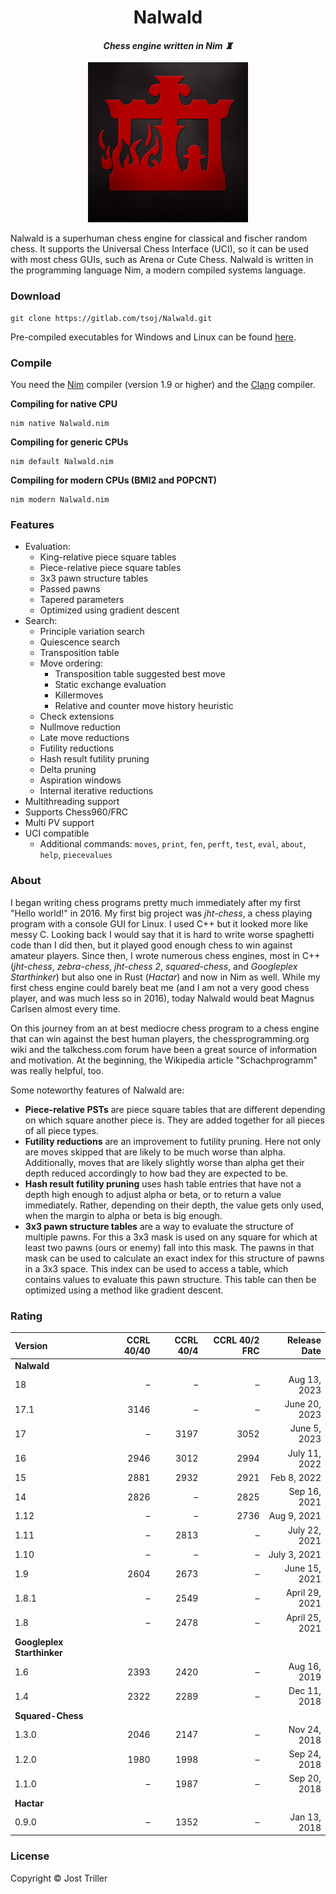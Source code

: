<div align="center">
<p><h1>Nalwald</h1>
<i><h4>Chess engine written in Nim ♜</h4></i>
<img src="./logo.jpg" width="256">
</h1>
</div>

Nalwald is a superhuman chess engine for classical and fischer random chess. It supports the Universal Chess Interface (UCI), so it can be used with most chess GUIs, such as Arena or Cute Chess. Nalwald is written in the programming language Nim, a modern compiled systems language.

### Download
```
git clone https://gitlab.com/tsoj/Nalwald.git
```
Pre-compiled executables for Windows and Linux can be found [here](https://gitlab.com/tsoj/Nalwald/-/releases).

### Compile

You need the [Nim](https://nim-lang.org/) compiler (version 1.9 or higher) and the [Clang](https://clang.llvm.org/) compiler.

**Compiling for native CPU**
```
nim native Nalwald.nim
```

**Compiling for generic CPUs**
```
nim default Nalwald.nim
```

**Compiling for modern CPUs (BMI2 and POPCNT)**
```
nim modern Nalwald.nim
```

### Features

- Evaluation:
  - King-relative piece square tables
  - Piece-relative piece square tables
  - 3x3 pawn structure tables
  - Passed pawns
  - Tapered parameters
  - Optimized using gradient descent
- Search:
  - Principle variation search
  - Quiescence search
  - Transposition table
  - Move ordering:
    - Transposition table suggested best move
    - Static exchange evaluation
    - Killermoves
    - Relative and counter move history heuristic
  - Check extensions
  - Nullmove reduction
  - Late move reductions
  - Futility reductions
  - Hash result futility pruning
  - Delta pruning
  - Aspiration windows
  - Internal iterative reductions
- Multithreading support
- Supports Chess960/FRC
- Multi PV support
- UCI compatible
  - Additional commands: `moves`, `print`, `fen`, `perft`, `test`, `eval`, `about`, `help`, `piecevalues`

### About

I began writing chess programs pretty much immediately after my first "Hello world!" in 2016. My first big project was *jht-chess*, a chess playing program with a console GUI for Linux. I used C++ but it looked more like messy C. Looking back I would say that it is hard to write worse spaghetti code than I did then, but it played good enough chess to win against amateur players. Since then, I wrote numerous chess engines, most in C++ (*jht-chess*, *zebra-chess*, *jht-chess 2*, *squared-chess*, and *Googleplex Starthinker*) but also one in Rust (*Hactar*) and now in Nim as well. While my first chess engine could barely beat me (and I am not a very good chess player, and was much less so in 2016), today Nalwald would beat Magnus Carlsen almost every time.

On this journey from an at best mediocre chess program to a chess engine that can win against the best human players, the chessprogramming.org wiki and the talkchess.com forum have been a great source of information and motivation. At the beginning, the Wikipedia article "Schachprogramm" was really helpful, too.

Some noteworthy features of Nalwald are:
- **Piece-relative PSTs** are piece square tables that are different depending on which square another piece is. They are added together for all pieces of all piece types.
- **Futility reductions** are an improvement to futility pruning. Here not only are moves skipped that are likely to be much worse than alpha. Additionally, moves that are likely slightly worse than alpha get their depth reduced accordingly to how bad they are expected to be.
- **Hash result futility pruning** uses hash table entries that have not a depth high enough to adjust alpha or beta, or to return a value immediately. Rather, depending on their depth, the value gets only used, when the margin to alpha or beta is big enough.
- **3x3 pawn structure tables** are a way to evaluate the structure of multiple pawns. For this a 3x3 mask is used on any square for which at least two pawns (ours or enemy) fall into this mask. The pawns in that mask can be used to calculate an exact index for this structure of pawns in a 3x3 space. This index can be used to access a table, which contains values to evaluate this pawn structure. This table can then be optimized using a method like gradient descent.

### Rating

| Version | CCRL 40/40 | CCRL 40/4 | CCRL 40/2 FRC | Release Date |
| :------ | ---------: | --------: | ------------: | -----------: |
| **Nalwald**                                                     |
| 18      |          – |         – |           – |   Aug 13, 2023 |
| 17.1    |       3146 |         – |           – |  June 20, 2023 |
| 17      |          – |      3197 |        3052 |   June 5, 2023 |
| 16      |       2946 |      3012 |        2994 |  July 11, 2022 |
| 15      |       2881 |      2932 |        2921 |    Feb 8, 2022 |
| 14      |       2826 |         – |        2825 |   Sep 16, 2021 |
| 1.12    |          – |         – |        2736 |    Aug 9, 2021 |
| 1.11    |          – |      2813 |           – |  July 22, 2021 |
| 1.10    |          – |         – |           – |   July 3, 2021 |
| 1.9     |       2604 |      2673 |           – |  June 15, 2021 |
| 1.8.1   |          – |      2549 |           – | April 29, 2021 |
| 1.8     |          – |      2478 |           – | April 25, 2021 |
| **Googleplex Starthinker**                                      |
| 1.6     |       2393 |      2420 |           – |   Aug 16, 2019 |
| 1.4     |       2322 |      2289 |           – |   Dec 11, 2018 |
| **Squared-Chess**                                               |
| 1.3.0   |       2046 |      2147 |           – |   Nov 24, 2018 |
| 1.2.0   |       1980 |      1998 |           – |   Sep 24, 2018 |
| 1.1.0   |          – |      1987 |           – |   Sep 20, 2018 |
| **Hactar**                                                      |
| 0.9.0   |          – |      1352 |           – |   Jan 13, 2018 |

### License

Copyright © Jost Triller
